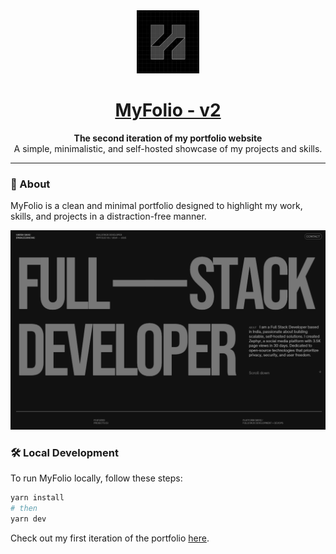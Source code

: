 <div align="center">

  <a href="https://folio.zephyyrr.in">
    <img src="assets/Harsh.png" alt="Logo" width="20%">
  </a>
  <br>

</div>

<div align="center">

  <a href="https://folio.zephyyrr.in"><h1>MyFolio - v2</h1></a>

  **The second iteration of my portfolio website**  
  A simple, minimalistic, and self-hosted showcase of my projects and skills.

</div>

---

### 🚀 About  
MyFolio is a clean and minimal portfolio designed to highlight my work, skills, and projects in a distraction-free manner.

![Preview](./assets/Preview.png)

### 🛠️ Local Development  

To run MyFolio locally, follow these steps:

```bash
yarn install
# then
yarn dev
```

Check out my first iteration of the portfolio [here](https://myfoliov1.zephyyrr.in).


